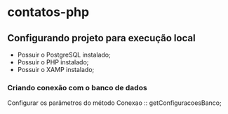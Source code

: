 # contatos-php

## Configurando projeto para execução local

- Possuir o PostgreSQL instalado;
- Possuir o PHP instalado;
- Possuir o XAMP instalado;

### Criando conexão com o banco de dados

Configurar os parâmetros do método Conexao :: getConfiguracoesBanco;
